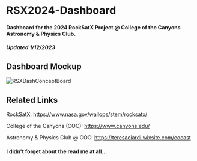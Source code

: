 # RSX2024-Dashboard

#### Dashboard for the 2024 RockSatX Project @ College of the Canyons Astronomy & Physics Club.

#### *Updated 1/12/2023*


## Dashboard Mockup
![RSXDashConceptBoard](https://github.com/CameronD35/RSX2024-Dashboard/assets/124549249/2a2d6c53-9bf3-486c-b501-8aced266720b)

## Related Links
RockSatX: https://www.nasa.gov/wallops/stem/rocksatx/

College of the Canyons (COC): https://www.canyons.edu/

Astronomy & Physics Club @ COC: https://teresaciardi.wixsite.com/cocast

#### I didn't forget about the read me at all...